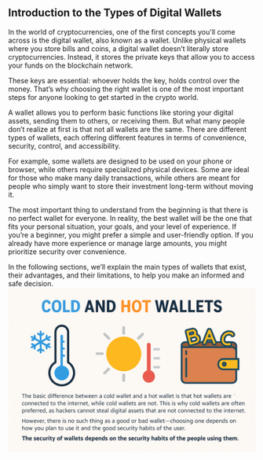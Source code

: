 ## **Introduction to the Types of Digital Wallets**

In the world of cryptocurrencies, one of the first concepts you'll come across is the digital wallet, also known as a wallet. Unlike physical wallets where you store bills and coins, a digital wallet doesn’t literally store cryptocurrencies. Instead, it stores the private keys that allow you to access your funds on the blockchain network.

These keys are essential: whoever holds the key, holds control over the money. That’s why choosing the right wallet is one of the most important steps for anyone looking to get started in the crypto world.

A wallet allows you to perform basic functions like storing your digital assets, sending them to others, or receiving them. But what many people don’t realize at first is that not all wallets are the same. There are different types of wallets, each offering different features in terms of convenience, security, control, and accessibility.

For example, some wallets are designed to be used on your phone or browser, while others require specialized physical devices. Some are ideal for those who make many daily transactions, while others are meant for people who simply want to store their investment long-term without moving it.

The most important thing to understand from the beginning is that there is no perfect wallet for everyone. In reality, the best wallet will be the one that fits your personal situation, your goals, and your level of experience. If you’re a beginner, you might prefer a simple and user-friendly option. If you already have more experience or manage large amounts, you might prioritize security over convenience.

In the following sections, we’ll explain the main types of wallets that exist, their advantages, and their limitations, to help you make an informed and safe decision.
![a](https://raw.githubusercontent.com/AppsDevsLeon/Revista_blockchain/refs/heads/main/Day39/image/ChatGPT%20Image%208%20abr%202025%2C%2004_09_44.png)
